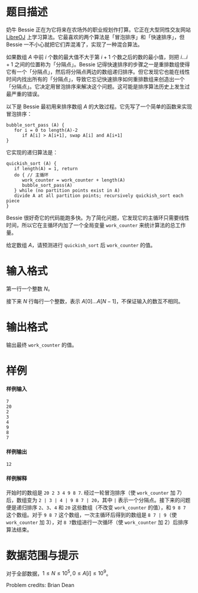
# 题目描述

奶牛 Bessie 正在为它将来在农场外的职业规划作打算。它正在大型同性交友网站 [LibreOJ](https://loj.ac) 上学习算法。它最喜欢的两个算法是「冒泡排序」和「快速排序」，但 Bessie 一不小心就把它们弄混淆了，实现了一种混合算法。

如果数组 $A$ 中前 $i$ 个数的最大值不大于第 $i+1$ 个数之后的数的最小值，则把 $i \ldots i+1$ 之间的位置称为「分隔点」。Bessie 记得快速排序的步骤之一是重排数组使得它有一个「分隔点」，然后将分隔点两边的数组递归排序。但它发现它也能在线性时间内找出所有的「分隔点」，导致它忘记快速排序如何重排数组来创造出一个「分隔点」。它决定用冒泡排序来解决这个问题。这可能是排序算法历史上发生过最严重的错误。

以下是 Bessie 最初用来排序数组 $A$ 的大致过程。它先写了一个简单的函数来实现冒泡排序：
```
bubble_sort_pass (A) {
   for i = 0 to length(A)-2
      if A[i] > A[i+1], swap A[i] and A[i+1]
}
```
它实现的递归算法是：
```
quickish_sort (A) {
   if length(A) = 1, return
   do { // 主循环
      work_counter = work_counter + length(A)
      bubble_sort_pass(A)
   } while (no partition points exist in A) 
   divide A at all partition points; recursively quickish_sort each piece
}
```
Bessie 很好奇它的代码能跑多快。为了简化问题，它发现它的主循环只需要线性时间，所以它在主循环内加了一个全局变量 `work_counter` 来统计算法的总工作量。

给定数组 $A$，请预测进行 `quickish_sort` 后 `work_counter` 的值。

# 输入格式

第一行一个整数 $N$。

接下来 $N$ 行每行一个整数，表示 $A[0] \ldots A[N-1]$，不保证输入的数互不相同。

# 输出格式

输出最终 `work_counter` 的值。

# 样例

#### 样例输入
```plain
7
20
2
3
4
9
8
7
```

#### 样例输出
```plain
12
```

#### 样例解释
开始时的数组是 `20 2 3 4 9 8 7`. 经过一轮冒泡排序（使 `work_counter` 加 $7$）后，数组变为 `2 | 3 | 4 | 9 8 7 | 20`，其中 `|` 表示一个分隔点。接下来的问题便是递归排序 `2`、`3`、`4` 和 `20` 这些数组（不改变 `work_counter` 的值），和 `9 8 7` 这个数组。对于 `9 8 7` 这个数组，一次主循环后得到的数组是 `8 7 | 9`（使 `work_counter` 加 $3$），对 `8 7`数组进行一次循环（使 `work_counter` 加 $2$）后排序算法结束。

# 数据范围与提示

对于全部数据，$1\le N\le 10^5,0\le A[i]\le 10^9$。

Problem credits: Brian Dean


